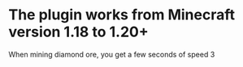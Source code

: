 # The plugin works from Minecraft version 1.18 to 1.20+
 When mining diamond ore, you get a few seconds of speed 3
